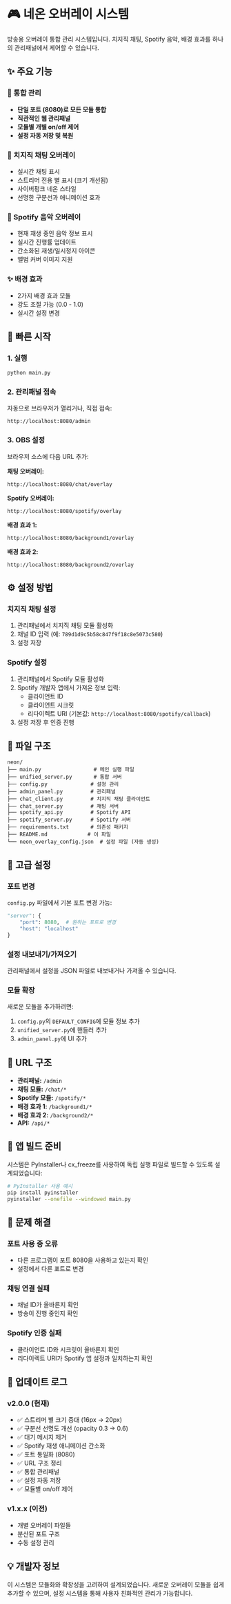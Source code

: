 # 🎮 네온 오버레이 시스템

방송용 오버레이 통합 관리 시스템입니다. 치지직 채팅, Spotify 음악, 배경 효과를 하나의 관리패널에서 제어할 수 있습니다.

## ✨ 주요 기능

### 🎯 통합 관리
- **단일 포트 (8080)로 모든 모듈 통합**
- **직관적인 웹 관리패널**
- **모듈별 개별 on/off 제어**
- **설정 자동 저장 및 복원**

### 💬 치지직 채팅 오버레이
- 실시간 채팅 표시
- 스트리머 전용 별 표시 (크기 개선됨)
- 사이버펑크 네온 스타일
- 선명한 구분선과 애니메이션 효과

### 🎵 Spotify 음악 오버레이
- 현재 재생 중인 음악 정보 표시
- 실시간 진행률 업데이트
- 간소화된 재생/일시정지 아이콘
- 앨범 커버 이미지 지원

### ✨ 배경 효과
- 2가지 배경 효과 모듈
- 강도 조절 가능 (0.0 - 1.0)
- 실시간 설정 변경

## 🚀 빠른 시작

### 1. 실행
```bash
python main.py
```

### 2. 관리패널 접속
자동으로 브라우저가 열리거나, 직접 접속:
```
http://localhost:8080/admin
```

### 3. OBS 설정
브라우저 소스에 다음 URL 추가:

**채팅 오버레이:**
```
http://localhost:8080/chat/overlay
```

**Spotify 오버레이:**
```
http://localhost:8080/spotify/overlay
```

**배경 효과 1:**
```
http://localhost:8080/background1/overlay
```

**배경 효과 2:**
```
http://localhost:8080/background2/overlay
```

## ⚙️ 설정 방법

### 치지직 채팅 설정
1. 관리패널에서 치지직 채팅 모듈 활성화
2. 채널 ID 입력 (예: `789d1d9c5b58c847f9f18c8e5073c580`)
3. 설정 저장

### Spotify 설정
1. 관리패널에서 Spotify 모듈 활성화
2. Spotify 개발자 앱에서 가져온 정보 입력:
   - 클라이언트 ID
   - 클라이언트 시크릿
   - 리다이렉트 URI (기본값: `http://localhost:8080/spotify/callback`)
3. 설정 저장 후 인증 진행

## 📁 파일 구조

```
neon/
├── main.py                 # 메인 실행 파일
├── unified_server.py       # 통합 서버
├── config.py              # 설정 관리
├── admin_panel.py         # 관리패널
├── chat_client.py         # 치지직 채팅 클라이언트
├── chat_server.py         # 채팅 서버
├── spotify_api.py         # Spotify API
├── spotify_server.py      # Spotify 서버
├── requirements.txt       # 의존성 패키지
├── README.md             # 이 파일
└── neon_overlay_config.json  # 설정 파일 (자동 생성)
```

## 🔧 고급 설정

### 포트 변경
`config.py` 파일에서 기본 포트 변경 가능:
```python
"server": {
    "port": 8080,  # 원하는 포트로 변경
    "host": "localhost"
}
```

### 설정 내보내기/가져오기
관리패널에서 설정을 JSON 파일로 내보내거나 가져올 수 있습니다.

### 모듈 확장
새로운 모듈을 추가하려면:
1. `config.py`의 `DEFAULT_CONFIG`에 모듈 정보 추가
2. `unified_server.py`에 핸들러 추가
3. `admin_panel.py`에 UI 추가

## 🎨 URL 구조

- **관리패널:** `/admin`
- **채팅 모듈:** `/chat/*`
- **Spotify 모듈:** `/spotify/*`
- **배경 효과 1:** `/background1/*`
- **배경 효과 2:** `/background2/*`
- **API:** `/api/*`

## 📱 앱 빌드 준비

시스템은 PyInstaller나 cx_freeze를 사용하여 독립 실행 파일로 빌드할 수 있도록 설계되었습니다:

```bash
# PyInstaller 사용 예시
pip install pyinstaller
pyinstaller --onefile --windowed main.py
```

## 🐛 문제 해결

### 포트 사용 중 오류
- 다른 프로그램이 포트 8080을 사용하고 있는지 확인
- 설정에서 다른 포트로 변경

### 채팅 연결 실패
- 채널 ID가 올바른지 확인
- 방송이 진행 중인지 확인

### Spotify 인증 실패
- 클라이언트 ID와 시크릿이 올바른지 확인
- 리다이렉트 URI가 Spotify 앱 설정과 일치하는지 확인

## 📝 업데이트 로그

### v2.0.0 (현재)
- ✅ 스트리머 별 크기 증대 (16px → 20px)
- ✅ 구분선 선명도 개선 (opacity 0.3 → 0.6)
- ✅ 대기 메시지 제거
- ✅ Spotify 재생 애니메이션 간소화
- ✅ 포트 통일화 (8080)
- ✅ URL 구조 정리
- ✅ 통합 관리패널
- ✅ 설정 자동 저장
- ✅ 모듈별 on/off 제어

### v1.x.x (이전)
- 개별 오버레이 파일들
- 분산된 포트 구조
- 수동 설정 관리

## 💡 개발자 정보

이 시스템은 모듈화와 확장성을 고려하여 설계되었습니다. 새로운 오버레이 모듈을 쉽게 추가할 수 있으며, 설정 시스템을 통해 사용자 친화적인 관리가 가능합니다. 